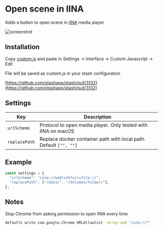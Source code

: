 # Open scene in IINA

Adds a button to open scene in [IINA](https://iina.io/) media player

![screenshot](screenshot.png)

## Installation

Copy [custom.js](https://raw.githubusercontent.com/stashapp/CommunityScripts/main/custom_javascript/open_scene_in_iina/custom.js) and paste in Settings → Interface → Custom Javascript → Edit

File will be saved as custom.js in your stash configuration

[https://github.com/stashapp/stash/pull/3132](https://github.com/stashapp/stash/pull/3132)

## Settings

| Key | Description |
| - | - |
| `urlScheme` | Protocol to open media player. Only tested with IINA on macOS |
| `replacePath` | Replace docker container path with local path. Default `["", ""]` |

## Example

```js
const settings = {
  "urlScheme": "iina://weblink?url=file://",
  "replacePath": ["/data/", "/Volumes/folder/"],
};
```

## Notes

Stop Chrome from asking permission to open IINA every time

```bash
defaults write com.google.Chrome URLAllowlist -array-add "iina://*"
```
